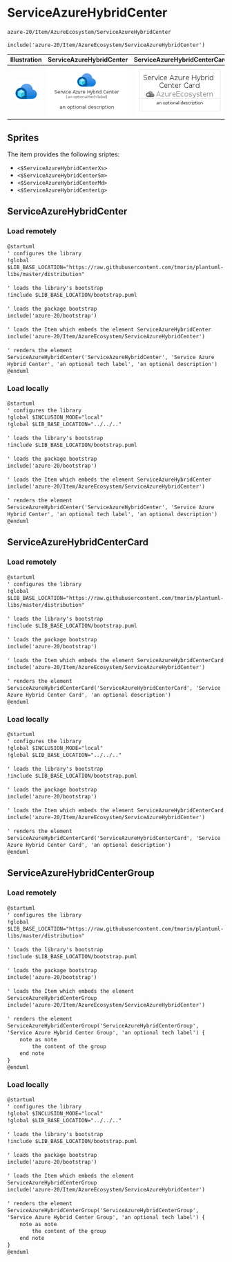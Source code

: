 # ServiceAzureHybridCenter


```text
azure-20/Item/AzureEcosystem/ServiceAzureHybridCenter
```

```text
include('azure-20/Item/AzureEcosystem/ServiceAzureHybridCenter')
```



| Illustration | ServiceAzureHybridCenter | ServiceAzureHybridCenterCard | ServiceAzureHybridCenterGroup |
| :---: | :---: | :---: | :---: |
| ![illustration for Illustration](../../../azure-20/Item/AzureEcosystem/ServiceAzureHybridCenter.png) | ![illustration for ServiceAzureHybridCenter](../../../azure-20/Item/AzureEcosystem/ServiceAzureHybridCenter.Local.png) | ![illustration for ServiceAzureHybridCenterCard](../../../azure-20/Item/AzureEcosystem/ServiceAzureHybridCenterCard.Local.png) | ![illustration for ServiceAzureHybridCenterGroup](../../../azure-20/Item/AzureEcosystem/ServiceAzureHybridCenterGroup.Local.png) |



## Sprites
The item provides the following sriptes:

- `<$ServiceAzureHybridCenterXs>`
- `<$ServiceAzureHybridCenterSm>`
- `<$ServiceAzureHybridCenterMd>`
- `<$ServiceAzureHybridCenterLg>`





## ServiceAzureHybridCenter

### Load remotely
```plantuml
@startuml
' configures the library
!global $LIB_BASE_LOCATION="https://raw.githubusercontent.com/tmorin/plantuml-libs/master/distribution"

' loads the library's bootstrap
!include $LIB_BASE_LOCATION/bootstrap.puml

' loads the package bootstrap
include('azure-20/bootstrap')

' loads the Item which embeds the element ServiceAzureHybridCenter
include('azure-20/Item/AzureEcosystem/ServiceAzureHybridCenter')

' renders the element
ServiceAzureHybridCenter('ServiceAzureHybridCenter', 'Service Azure Hybrid Center', 'an optional tech label', 'an optional description')
@enduml
```

### Load locally
```plantuml
@startuml
' configures the library
!global $INCLUSION_MODE="local"
!global $LIB_BASE_LOCATION="../../.."

' loads the library's bootstrap
!include $LIB_BASE_LOCATION/bootstrap.puml

' loads the package bootstrap
include('azure-20/bootstrap')

' loads the Item which embeds the element ServiceAzureHybridCenter
include('azure-20/Item/AzureEcosystem/ServiceAzureHybridCenter')

' renders the element
ServiceAzureHybridCenter('ServiceAzureHybridCenter', 'Service Azure Hybrid Center', 'an optional tech label', 'an optional description')
@enduml
```

## ServiceAzureHybridCenterCard

### Load remotely
```plantuml
@startuml
' configures the library
!global $LIB_BASE_LOCATION="https://raw.githubusercontent.com/tmorin/plantuml-libs/master/distribution"

' loads the library's bootstrap
!include $LIB_BASE_LOCATION/bootstrap.puml

' loads the package bootstrap
include('azure-20/bootstrap')

' loads the Item which embeds the element ServiceAzureHybridCenterCard
include('azure-20/Item/AzureEcosystem/ServiceAzureHybridCenter')

' renders the element
ServiceAzureHybridCenterCard('ServiceAzureHybridCenterCard', 'Service Azure Hybrid Center Card', 'an optional description')
@enduml
```

### Load locally
```plantuml
@startuml
' configures the library
!global $INCLUSION_MODE="local"
!global $LIB_BASE_LOCATION="../../.."

' loads the library's bootstrap
!include $LIB_BASE_LOCATION/bootstrap.puml

' loads the package bootstrap
include('azure-20/bootstrap')

' loads the Item which embeds the element ServiceAzureHybridCenterCard
include('azure-20/Item/AzureEcosystem/ServiceAzureHybridCenter')

' renders the element
ServiceAzureHybridCenterCard('ServiceAzureHybridCenterCard', 'Service Azure Hybrid Center Card', 'an optional description')
@enduml
```

## ServiceAzureHybridCenterGroup

### Load remotely
```plantuml
@startuml
' configures the library
!global $LIB_BASE_LOCATION="https://raw.githubusercontent.com/tmorin/plantuml-libs/master/distribution"

' loads the library's bootstrap
!include $LIB_BASE_LOCATION/bootstrap.puml

' loads the package bootstrap
include('azure-20/bootstrap')

' loads the Item which embeds the element ServiceAzureHybridCenterGroup
include('azure-20/Item/AzureEcosystem/ServiceAzureHybridCenter')

' renders the element
ServiceAzureHybridCenterGroup('ServiceAzureHybridCenterGroup', 'Service Azure Hybrid Center Group', 'an optional tech label') {
    note as note
        the content of the group
    end note
}
@enduml
```

### Load locally
```plantuml
@startuml
' configures the library
!global $INCLUSION_MODE="local"
!global $LIB_BASE_LOCATION="../../.."

' loads the library's bootstrap
!include $LIB_BASE_LOCATION/bootstrap.puml

' loads the package bootstrap
include('azure-20/bootstrap')

' loads the Item which embeds the element ServiceAzureHybridCenterGroup
include('azure-20/Item/AzureEcosystem/ServiceAzureHybridCenter')

' renders the element
ServiceAzureHybridCenterGroup('ServiceAzureHybridCenterGroup', 'Service Azure Hybrid Center Group', 'an optional tech label') {
    note as note
        the content of the group
    end note
}
@enduml
```

